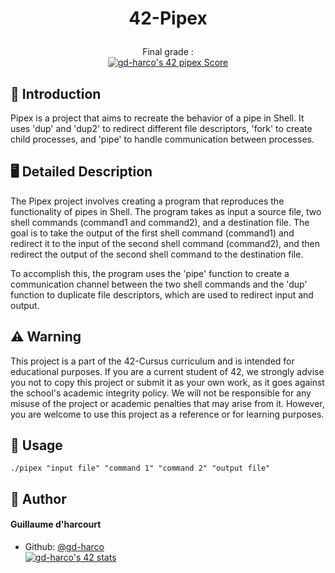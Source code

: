 

# <p align="center">42-Pipex</p>

<p align="center">Final grade :<br>
<a href="https://github.com/JaeSeoKim/badge42"><img src="https://badge42.vercel.app/api/v2/cle01db6o00650fmmx6igm6z3/project/2977163" alt="gd-harco's 42 pipex Score" /></a></p>

## 📑 Introduction
Pipex is a project that aims to recreate the behavior of a pipe in Shell. It uses 'dup' and 'dup2' to redirect different file descriptors, 'fork' to create child processes, and 'pipe' to handle communication between processes.

## 🖥️ Detailed Description
The Pipex project involves creating a program that reproduces the functionality of pipes in Shell. The program takes as input a source file, two shell commands (command1 and command2), and a destination file. The goal is to take the output of the first shell command (command1) and redirect it to the input of the second shell command (command2), and then redirect the output of the second shell command to the destination file.

To accomplish this, the program uses the 'pipe' function to create a communication channel between the two shell commands and the 'dup' function to duplicate file descriptors, which are used to redirect input and output.

##  ⚠️ Warning
This project is a part of the 42-Cursus curriculum and is intended for educational purposes. If you are a current student of 42, we strongly advise you not to copy this project or submit it as your own work, as it goes against the school's academic integrity policy. We will not be responsible for any misuse of the project or academic penalties that may arise from it. However, you are welcome to use this project as a reference or for learning purposes.

## 💽 Usage
```shell
./pipex "input file" "command 1" "command 2" "output file"
```


## 🙇 Author
#### Guillaume d'harcourt
- Github: [@gd-harco](https://github.com/gd-harco)<br>
[![gd-harco's 42 stats](https://badge42.vercel.app/api/v2/cle01db6o00650fmmx6igm6z3/stats?cursusId=21&coalitionId=305)](https://github.com/JaeSeoKim/badge42)
